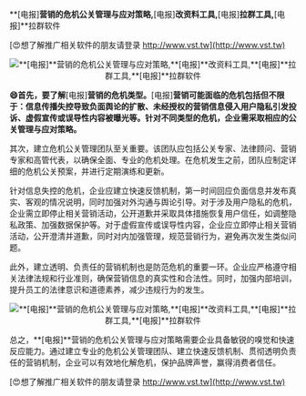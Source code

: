 **[电报]**营销的危机公关管理与应对策略,**[电报]**改资料工具,**[电报]**拉群工具,**[电报]**拉群软件

[😍想了解推广相关软件的朋友请登录 http://www.vst.tw](http://www.vst.tw)

 <center><img src="https://vst.tw/MP4/tuiguang/png/0.png" alt="**[电报]**营销的危机公关管理与应对策略,**[电报]**改资料工具,**[电报]**拉群工具,**[电报]**拉群软件"></center>

**😄首先，要了解**[电报]**营销的危机类型。**[电报]**营销可能面临的危机包括但不限于：信息传播失控导致负面舆论的扩散、未经授权的营销信息侵入用户隐私引发投诉、虚假宣传或误导性内容被曝光等。针对不同类型的危机，企业需采取相应的公关管理与应对策略。**

其次，建立危机公关管理团队至关重要。该团队应包括公关专家、法律顾问、营销专家和高管代表，以确保全面、专业的危机处理。在危机发生之前，团队应制定详细的危机公关预案，并进行定期演练和更新。

针对信息失控的危机，企业应建立快速反馈机制，第一时间回应负面信息并发布真实、客观的情况说明，同时加强对外沟通与舆论引导。对于涉及用户隐私的危机，企业需立即停止相关营销活动，公开道歉并采取具体措施恢复用户信任，如调整隐私政策、加强数据保护等。对于虚假宣传或误导性内容，企业应立即停止相关营销活动，公开澄清并道歉，同时对内加强管理，规范营销行为，避免再次发生类似问题。

此外，建立透明、负责任的营销机制也是防范危机的重要一环。企业应严格遵守相关法律法规和行业准则，确保营销信息的真实性和合法性。同时，加强内部培训，提升员工的法律意识和道德素养，减少违规行为的发生。

 <center><img src="https://vst.tw/MP4/tuiguang/png/7.png" alt="**[电报]**营销的危机公关管理与应对策略,**[电报]**改资料工具,**[电报]**拉群工具,**[电报]**拉群软件"></center>

总之，**[电报]**营销的危机公关管理与应对策略需要企业具备敏锐的嗅觉和快速反应能力。通过建立专业的危机公关管理团队、建立快速反馈机制、贯彻透明负责任的营销机制，企业可以有效地化解危机，保护品牌声誉，赢得消费者信任。

[😍想了解推广相关软件的朋友请登录 http://www.vst.tw](http://www.vst.tw)



